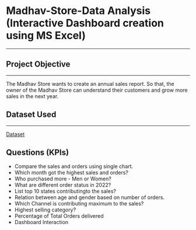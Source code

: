 <h1>Madhav-Store-Data Analysis (Interactive Dashboard creation using MS Excel)</h1>
<hr>
<h2>Project Objective</h2>
<hr>
The Madhav Store wants to create an annual sales report. So that, the owner of the Madhav Store can understand their customers and grow more sales in the next year.

<h2>Dataset Used</h2>
<hr>
<a href="https://github.com/Addychauhan/E-Commerce-Dashboard/blob/main/Sample%20-%20Superstore.csv" target="_blank" >Dataset</a>

<h2>Questions (KPIs)</h2>
<ul>
<li>Compare the sales and orders using single chart.</li>
<li>Which month got the highest sales and orders?</li>
<li>Who purchased more - Men or Women?</li>
<li>What are different order status in 2022?</li>
<li>List top 10 states contributingto the sales?</li>
<li>Relation between age and gender based on number of orders.</li>
<li>Which Channel is contributing maximum to the sales?</li>
<li>Highest selling category?</li>
<li>Percentage of Total Orders delivered</li>
<li>Dashboard Interaction</li>
</ul>
